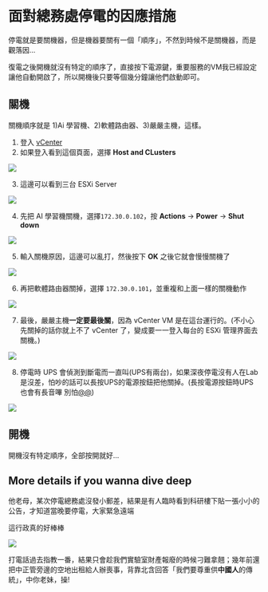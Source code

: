 # 面對總務處停電的因應措施

停電就是要關機器，但是機器要關有一個「順序」，不然到時候不是關機器，而是觀落因...

復電之後開機就沒有特定的順序了，直接按下電源鍵，重要服務的VM我已經設定讓他自動開啟了，所以開機後只要等個幾分鐘讓他們啟動即可。

## 關機

關機順序就是 1)Ai 學習機、2)軟體路由器、3)嚴嚴主機，這樣。

1. 登入 [vCenter](https://172.30.0.110)
2. 如果登入看到這個頁面，選擇 **Host and CLusters**

![](/img/blackout/fig1.png)

3. 這邊可以看到三台 ESXi Server

![](/img/blackout/fig2.png)

4. 先把 AI 學習機關機，選擇`172.30.0.102`，按 **Actions** -> **Power** -> **Shut down**

![](/img/blackout/fig3.png)

5. 輸入關機原因，這邊可以亂打，然後按下 **OK** 之後它就會慢慢關機了

![](/img/blackout/fig4.png)

6. 再把軟體路由器關掉，選擇 `172.30.0.101`，並重複和上面一樣的關機動作

![](/img/blackout/fig5.png)

7. 最後，嚴嚴主機**一定要最後關**，因為 vCenter VM 是在這台運行的。(不小心先關掉的話你就上不了 vCenter 了，變成要一一登入每台的 ESXi 管理界面去關機。)

![](/img/blackout/fig6.png)

8. 停電時 UPS 會偵測到斷電而一直叫(UPS有兩台)，如果深夜停電沒有人在Lab是沒差，怕吵的話可以長按UPS的電源按鈕把他關掉。(長按電源按鈕時UPS也會有長音嗶 別怕[@@](https://www.youtube.com/watch?v=ljOjZ9vSMQE))

![](/img/blackout/fig7.png)

## 開機

開機沒有特定順序，全部按開就好...

## More details if you wanna dive deep

他老母，某次停電總務處沒發小郵差，結果是有人臨時看到科研樓下貼一張小小的公告，才知道當晚要停電，大家緊急遠端

這行政真的好棒棒

![](/img/blackout/fig8.jpg)

打電話過去指教一番，結果只會趁我們實驗室財產報廢的時候刁難拿翹；幾年前還把中正管旁邊的空地出租給人辦喪事，背靠北含回答「我們要尊重供**中國人**的傳統」，中你老妹，操!
